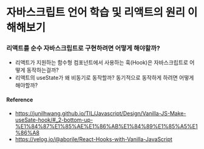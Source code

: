 # 자바스크립트 언어 학습 및 리액트의 원리 이해해보기 

### 리액트를 순수 자바스크립트로 구현하려면 어떻게 해야할까?
 - 리액트가 지원하는 함수형 컴포넌트에서 사용하는 훅(Hook)은 자바스크립트로 어떻게 동작하는걸까? 
 - 리액트의 useState가 왜 비동기로 동작할까? 동기적으로 동작하게 하려면 어떻게 해야할까?


#### Reference
 - https://junilhwang.github.io/TIL/Javascript/Design/Vanilla-JS-Make-useSate-hook/#_2-bottom-up-%E1%84%87%E1%85%AE%E1%86%AB%E1%84%89%E1%85%A5%E1%86%A8
 - https://velog.io/@aborile/React-Hooks-with-Vanilla-JavaScript